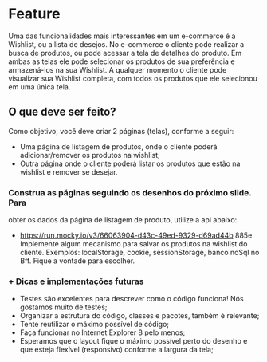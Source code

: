 # Feature
Uma das funcionalidades mais interessantes em um e-commerce 
é a Wishlist, ou a lista de desejos. No e-commerce o cliente pode 
realizar a busca de produtos, ou pode acessar a tela de detalhes 
do produto. Em ambas as telas ele pode selecionar os produtos 
de sua preferência e armazená-los na sua Wishlist. A qualquer 
momento o cliente pode visualizar sua Wishlist completa, com 
todos os produtos que ele selecionou em uma única tela.

## O que deve ser feito? 
Como objetivo, você deve criar 2 páginas (telas), conforme a 
seguir:
- Uma página de listagem de produtos, onde o cliente poderá 
adicionar/remover os produtos na wishlist;
- Outra página onde o cliente poderá listar os produtos que 
estão na wishlist e remover se desejar.

### Construa as páginas seguindo os desenhos do próximo slide. Para 
obter os dados da página de listagem de produto, utilize a api
abaixo:
- https://run.mocky.io/v3/66063904-d43c-49ed-9329-d69ad44b
885e
Implemente algum mecanismo para salvar os produtos na 
wishlist do cliente. Exemplos: localStorage, cookie, 
sessionStorage, banco noSql no Bff. Fique a vontade para 
escolher.

### + Dicas e implementações futuras
- Testes são excelentes para descrever como o código funciona! 
Nós gostamos muito de testes;
- Organizar a estrutura do código, classes e pacotes, também é 
relevante;
- Tente reutilizar o máximo possível de código;
- Faça funcionar no Internet Explorer 8 pelo menos;
- Esperamos que o layout fique o máximo possível perto do 
desenho e que esteja flexível (responsivo) conforme a largura 
da tela;

